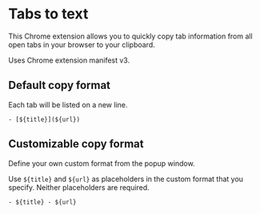 # Tabs to text

This Chrome extension allows you to quickly copy tab information from all open tabs in your browser to your clipboard.

Uses Chrome extension manifest v3.

## Default copy format

Each tab will be listed on a new line.

```
- [${title}](${url})
```

## Customizable copy format

Define your own custom format from the popup window.

Use `${title}` and `${url}` as placeholders in the custom format that you specify. Neither placeholders are required.

```
- ${title} - ${url}
```
